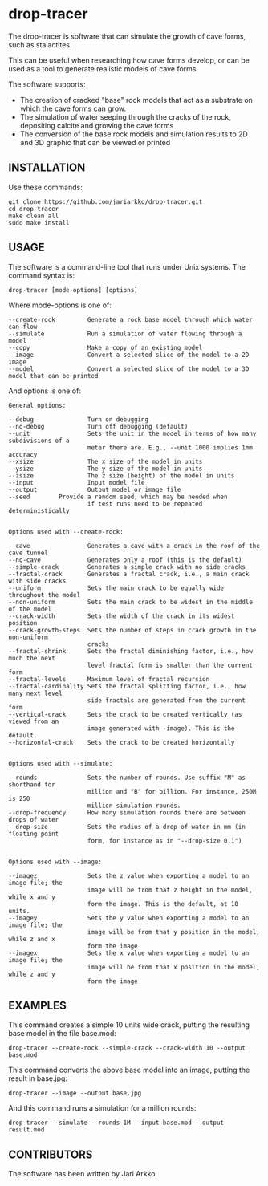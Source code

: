 # drop-tracer
The drop-tracer is software that can simulate the growth of cave forms, such as stalactites.

This can be useful when researching how cave forms develop, or can be used as a tool to generate realistic models of cave forms.

The software supports:

- The creation of cracked "base" rock models that act as a substrate on which the cave forms can grow.
- The simulation of water seeping through the cracks of the rock, depositing calcite and growing the cave forms
- The conversion of the base rock models and simulation results to 2D and 3D graphic that can be viewed or printed

INSTALLATION
------------

Use these commands:

    git clone https://github.com/jariarkko/drop-tracer.git
    cd drop-tracer
    make clean all
    sudo make install

USAGE
-----

The software is a command-line tool that runs under Unix systems. The command syntax is:

    drop-tracer [mode-options] [options]

Where mode-options is one of:

    --create-rock         Generate a rock base model through which water can flow
    --simulate            Run a simulation of water flowing through a model
    --copy                Make a copy of an existing model
    --image               Convert a selected slice of the model to a 2D image
    --model               Convert a selected slice of the model to a 3D model that can be printed


And options is one of:

    General options:
    
    --debug               Turn on debugging
    --no-debug            Turn off debugging (default)
    --unit                Sets the unit in the model in terms of how many subdivisions of a
                          meter there are. E.g., --unit 1000 implies 1mm accuracy
    --xsize               The x size of the model in units
    --ysize               The y size of the model in units
    --zsize               The z size (height) of the model in units
    --input               Input model file
    --output              Output model or image file
    --seed		  Provide a random seed, which may be needed when
                          if test runs need to be repeated deterministically

    
    Options used with --create-rock:

    --cave                Generates a cave with a crack in the roof of the cave tunnel
    --no-cave             Generates only a roof (this is the default)
    --simple-crack        Generates a simple crack with no side cracks
    --fractal-crack       Generates a fractal crack, i.e., a main crack with side cracks
    --uniform             Sets the main crack to be equally wide throughout the model
    --non-uniform         Sets the main crack to be widest in the middle of the model
    --crack-width         Sets the width of the crack in its widest position
    --crack-growth-steps  Sets the number of steps in crack growth in the non-uniform
                          cracks
    --fractal-shrink      Sets the fractal diminishing factor, i.e., how much the next 
                          level fractal form is smaller than the current form
    --fractal-levels      Maximum level of fractal recursion
    --fractal-cardinality Sets the fractal splitting factor, i.e., how many next level
                          side fractals are generated from the current form
    --vertical-crack      Sets the crack to be created vertically (as viewed from an
                          image generated with -image). This is the default.
    --horizontal-crack    Sets the crack to be created horizontally


    Options used with --simulate:

    --rounds              Sets the number of rounds. Use suffix "M" as shorthand for
                          million and "B" for billion. For instance, 250M is 250
                          million simulation rounds.
    --drop-frequency      How many simulation rounds there are between drops of water
    --drop-size           Sets the radius of a drop of water in mm (in floating point
                          form, for instance as in "--drop-size 0.1")

                          
    Options used with --image:

    --imagez              Sets the z value when exporting a model to an image file; the
                          image will be from that z height in the model, while x and y
                          form the image. This is the default, at 10 units.
    --imagey              Sets the y value when exporting a model to an image file; the
                          image will be from that y position in the model, while z and x
                          form the image
    --imagex              Sets the x value when exporting a model to an image file; the
                          image will be from that x position in the model, while z and y
                          form the image

    
EXAMPLES
--------

This command creates a simple 10 units wide crack, putting the resulting base model in the file base.mod:

    drop-tracer --create-rock --simple-crack --crack-width 10 --output base.mod

This command converts the above base model into an image, putting the result in base.jpg:

    drop-tracer --image --output base.jpg

And this command runs a simulation for a million rounds:

    drop-tracer --simulate --rounds 1M --input base.mod --output result.mod

CONTRIBUTORS
------------

The software has been written by Jari Arkko.
